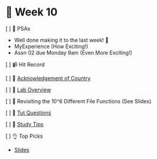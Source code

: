 👋 Week 10
=======================================

[ ] 🎤 PSAs

- Well done making it to the last week! 🎅
- MyExperience (How Exciting!)
- Assn 02 due Monday 9am (Even More Exciting!)

[ ] 📹 Hit Record

[ ] 🙂 [Acknowledgement of Country](./ack.md)

[ ] 🥼 [Lab Overview](https://cgi.cse.unsw.edu.au/~cs1521/21T3/lab/10/questions)

[ ] 📁 Revisiting the 10^6 Different File Functions (See Slides)

[ ] 🏫 [Tut Questions](q1/README.md)

[ ] 🧠 [Study Tips](study_tips.md)

[ ] 👌 Top Picks

- [Slides](https://www.canva.com/design/DAEv26A-_Gc/gxe8w41KK1DQ4qAIgbzQqQ/view)

